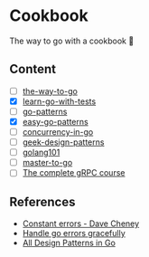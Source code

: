 # Cookbook

The way to go with a cookbook 🍳

## Content

- [ ] [the-way-to-go](https://github.com/unknwon/the-way-to-go_ZH_CN)
- [x] [learn-go-with-tests](https://github.com/quii/learn-go-with-tests)
- [ ] [go-patterns](https://github.com/tmrts/go-patterns)
- [x] [easy-go-patterns](https://github.com/aceld/EasySJMS)
- [ ] [concurrency-in-go](concurrency-in-go)
- [ ] [geek-design-patterns](https://time.geekbang.org/column/article/165114)
- [ ] [golang101](https://gfw.go101.org/)
- [ ] [master-to-go](https://github.com/aceld/golang)
- [ ] [The complete gRPC course](https://dev.to/techschoolguru/the-complete-grpc-course-protobuf-go-java-2af6)

## References

- [Constant errors - Dave Cheney](https://dave.cheney.net/2016/04/07/constant-errors)
- [Handle go errors gracefully](https://dave.cheney.net/2016/04/27/dont-just-check-errors-handle-them-gracefully)
- [All Design Patterns in Go](https://golangbyexample.com/all-design-patterns-golang/)
